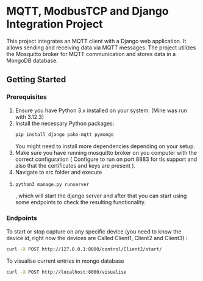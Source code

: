 # MQTT, ModbusTCP and Django Integration Project

This project integrates an MQTT client with a Django web application. It allows sending and receiving data via MQTT messages. The project utilizes the Mosquitto broker for MQTT communication and stores data in a MongoDB database.

## Getting Started

### Prerequisites

1. Ensure you have Python 3.x installed on your system. (Mine was run with 3.12.3)
2. Install the necessary Python packages:
   ```bash
   pip install django paho-mqtt pymongo
   ```
   You might need to install more dependencies depending on your setup.
3. Make sure you have running mosquitto broker on you computer with the correct configuration ( Configure to run on port 8883 for tls support and also that the certificates and keys are present ).
4. Navigate to src folder and execute
5. ```bash
   python3 manage.py runserver
   ```
   , which will start the django server and after that you can start using some endpoints to check the resulting functionality.

### Endpoints

To start or stop capture on any specific device (you need to know the device id, right now the devices are Called Client1, Client2 and Client3) : 
```bash
curl -X POST http://127.0.0.1:8000/control/Client2/start/
```

To visualise current entries in mongo database
```bash
curl -X POST http://localhost:8000/visualise
```
